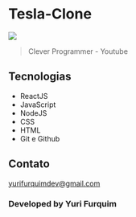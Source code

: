 # Tesla-Clone

![](https://media.giphy.com/media/CeshqQfTTL1bpnxxhv/giphy.gif)


> Clever Programmer - Youtube

## Tecnologias 

- ReactJS
- JavaScript
- NodeJS
- CSS
- HTML
- Git e Github

## Contato 

yurifurquimdev@gmail.com

### Developed by Yuri Furquim